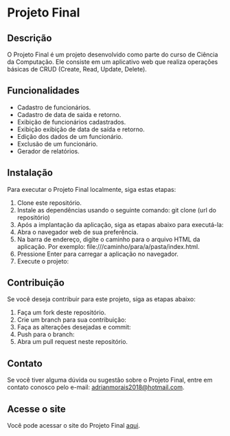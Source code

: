# Projeto Final

## Descrição

O Projeto Final é um projeto desenvolvido como parte do curso de Ciência da Computação. Ele consiste em um aplicativo web que realiza operações básicas de CRUD (Create, Read, Update, Delete).

## Funcionalidades

- Cadastro de funcionários.
- Cadastro de data de saida e retorno.
- Exibição de funcionários cadastrados.
- Exibição exibição de data de saída e retorno.
- Edição dos dados de um funcionário.
- Exclusão de um funcionário.
- Gerador de relatórios.

## Instalação

Para executar o Projeto Final localmente, siga estas etapas:

1. Clone este repositório.
2. Instale as dependências usando o seguinte comando: git clone (url do repositório)
3. Após a implantação da aplicação, siga as etapas abaixo para executá-la:
4. Abra o navegador web de sua preferência.
5. Na barra de endereço, digite o caminho para o arquivo HTML da aplicação. Por exemplo: file:///caminho/para/a/pasta/index.html.
6. Pressione Enter para carregar a aplicação no navegador.
7. Execute o projeto:


## Contribuição

Se você deseja contribuir para este projeto, siga as etapas abaixo:

1. Faça um fork deste repositório.
2. Crie um branch para sua contribuição:
3. Faça as alterações desejadas e commit:
4. Push para o branch:
5. Abra um pull request neste repositório.


## Contato

Se você tiver alguma dúvida ou sugestão sobre o Projeto Final, entre em contato conosco pelo e-mail: adrianmorais2018@hotmail.com.

## Acesse o site

Você pode acessar o site do Projeto Final [aqui](https://adrianhiga.github.io/Projetofinal/).





